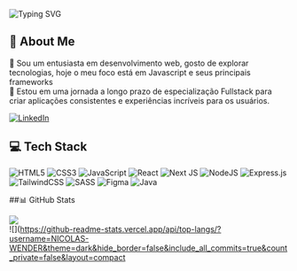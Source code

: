 <img src="https://readme-typing-svg.herokuapp.com?font=Jetbrains+mono&size=40&duration=3000&color=33FF33&center=true&vCenter=true&width=435&lines=Hey..+I'm+Nicolas;This+is..;..my+Github..;" alt="Typing SVG"/>

## 🚀 About Me
👋 Sou um entusiasta em desenvolvimento web, gosto de explorar tecnologias, hoje o meu foco está em Javascript e seus principais frameworks <br>
🔭 Estou em uma jornada a longo prazo de especialização Fullstack para criar aplicações consistentes e experiências incríveis para os usuários. <br>

[![LinkedIn](https://img.shields.io/badge/LinkedIn-%230077B5.svg?logo=linkedin&logoColor=white)](https://linkedin.com/in/nicolas-wender-b860641b2) 

## 💻 Tech Stack

![HTML5](https://img.shields.io/badge/html5-%23E34F26.svg?style=for-the-badge&logo=html5&logoColor=white) ![CSS3](https://img.shields.io/badge/css3-%231572B6.svg?style=for-the-badge&logo=css3&logoColor=white) ![JavaScript](https://img.shields.io/badge/javascript-%23323330.svg?style=for-the-badge&logo=javascript&logoColor=%23F7DF1E) ![React](https://img.shields.io/badge/react-%2320232a.svg?style=for-the-badge&logo=react&logoColor=%2361DAFB) ![Next JS](https://img.shields.io/badge/Next-black?style=for-the-badge&logo=next.js&logoColor=white) ![NodeJS](https://img.shields.io/badge/node.js-6DA55F?style=for-the-badge&logo=node.js&logoColor=white) ![Express.js](https://img.shields.io/badge/express.js-%23404d59.svg?style=for-the-badge&logo=express&logoColor=%2361DAFB)  ![TailwindCSS](https://img.shields.io/badge/tailwindcss-%2338B2AC.svg?style=for-the-badge&logo=tailwind-css&logoColor=white) ![SASS](https://img.shields.io/badge/SASS-hotpink.svg?style=for-the-badge&logo=SASS&logoColor=white) ![Figma](https://img.shields.io/badge/figma-%23F24E1E.svg?style=for-the-badge&logo=figma&logoColor=white) ![Java](https://img.shields.io/badge/java-%23ED8B00.svg?style=for-the-badge&logo=openjdk&logoColor=white)
 
##📊 GitHub Stats

![](https://github-readme-streak-stats.herokuapp.com/?user=NICOLAS-WENDER&theme=dark&hide_border=false)<br/>
![](https://github-readme-stats.vercel.app/api/top-langs/?username=NICOLAS-WENDER&theme=dark&hide_border=false&include_all_commits=true&count_private=false&layout=compact


